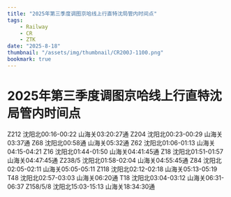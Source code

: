 ```yaml
---
title: "2025年第三季度调图京哈线上行直特沈局管内时间点"
tags:
    - Railway
    - CR
    - ZTK
date: "2025-8-18"
thumbnail: "/assets/img/thumbnail/CR200J-1100.png"
bookmark: true
---
```

# 2025年第三季度调图京哈线上行直特沈局管内时间点

Z212 沈阳北00:16-00:22 山海关03:20:27通 
Z204 沈阳北00:23-00:29 山海关03:37通 
Z68 沈阳北00:58通 山海关05:32通 
Z62 沈阳北01:06-01:13 山海关04:15-04:21 
Z16 沈阳北01:44-01:50 山海关04:41:45通 
Z18 沈阳北01:51-01:57 山海关04:47:45通 
Z238/5 沈阳北01:58-02:04 山海关04:55:45通 
Z84 沈阳北02:05-02:11 山海关05:05-05:11 
Z118 沈阳北02:12-02:18 山海关05:13-05:19 
T48 沈阳北02:57-03:03 山海关06:20通 
T18 沈阳北03:04-03:12 山海关06:31-06:37 
Z158/5/8 沈阳北15:03-15:13 山海关18:34:30通